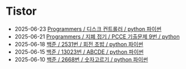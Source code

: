 # Tistor<!-- RECENT POST START -->
- 2025-06-23 [Programmers / 디스크 컨트롤러 / python 파이썬](https://seulow-down.tistory.com/381)
- 2025-06-21 [Programmers / 지폐 접기 / PCCE 기출문제 9번 / python](https://seulow-down.tistory.com/380)
- 2025-06-18 [백준 / 2531번 / 회전 초밥 / python 파이썬](https://seulow-down.tistory.com/379)
- 2025-06-15 [백준 / 13023번 / ABCDE / python 파이썬](https://seulow-down.tistory.com/378)
- 2025-06-10 [백준 / 2668번 / 숫자고르기 / python 파이썬](https://seulow-down.tistory.com/377)
<!-- RECENT POST END -->